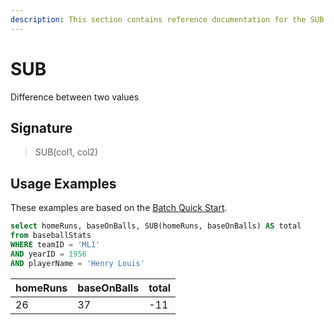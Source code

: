 ```yaml
---
description: This section contains reference documentation for the SUB function.
---
```


# SUB

Difference between two values

## Signature

> SUB(col1, col2)

## Usage Examples

These examples are based on the [Batch Quick Start](../../basics/getting-started/quick-start.md#batch).

```sql
select homeRuns, baseOnBalls, SUB(homeRuns, baseOnBalls) AS total
from baseballStats 
WHERE teamID = 'ML1' 
AND yearID = 1956 
AND playerName = 'Henry Louis'
```

| homeRuns | baseOnBalls | total |
| -------- | ----------- | ----- |
| 26       | 37          | -11   |
